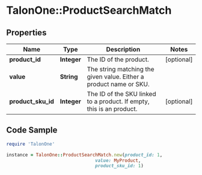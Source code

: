 # TalonOne::ProductSearchMatch

## Properties

Name | Type | Description | Notes
------------ | ------------- | ------------- | -------------
**product_id** | **Integer** | The ID of the product. | [optional] 
**value** | **String** | The string matching the given value. Either a product name or SKU. | 
**product_sku_id** | **Integer** | The ID of the SKU linked to a product. If empty, this is an product. | [optional] 

## Code Sample

```ruby
require 'TalonOne'

instance = TalonOne::ProductSearchMatch.new(product_id: 1,
                                 value: MyProduct,
                                 product_sku_id: 1)
```


